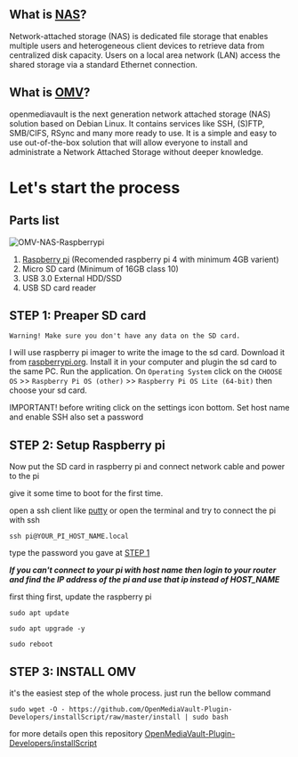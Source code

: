 ## What is [NAS](https://en.wikipedia.org/wiki/Network-attached_storage)?
Network-attached storage (NAS) is dedicated file storage that enables multiple users and heterogeneous client devices to retrieve data from centralized disk capacity. Users on a local area network (LAN) access the shared storage via a standard Ethernet connection.

## What is [OMV](https://www.openmediavault.org/)?
openmediavault is the next generation network attached storage (NAS) solution based on Debian Linux. It contains services like SSH, (S)FTP, SMB/CIFS, RSync and many more ready to use. It is a simple and easy to use out-of-the-box solution that will allow everyone to install and administrate a Network Attached Storage without deeper knowledge.

# Let's start the process
## Parts list
![OMV-NAS-Raspberrypi](https://user-images.githubusercontent.com/52346695/210171917-95a3f965-9bf3-42f2-8772-e22add5b4da3.png)
1. [Raspberry pi](https://robu.in/?s=raspberry+pi&product_cat=0&post_type=product) (Recomended raspberry pi 4 with minimum 4GB varient)
2. Micro SD card (Minimum of 16GB class 10)
3. USB 3.0 External HDD/SSD
4. USB SD card reader

## STEP 1: Preaper SD card

```
Warning! Make sure you don't have any data on the SD card.
```
I will use raspberry pi imager to write the image to the sd card. Download it from [raspberrypi.org](https://www.raspberrypi.com/software/). Install it in your computer and plugin the sd card to the same PC. Run the application.
On ```Operating System``` click on the ```CHOOSE OS``` >> ```Raspberry Pi OS (other)``` >> ```Raspberry Pi OS Lite (64-bit)``` then choose your sd card.

IMPORTANT! before writing click on the settings icon bottom. Set host name and enable SSH also set a password

## STEP 2: Setup Raspberry pi
Now put the SD card in raspberry pi and connect network cable and power to the pi

give it some time to boot for the first time.

open a ssh client like [putty](https://www.putty.org/) or open the terminal and try to connect the pi with ssh

```
ssh pi@YOUR_PI_HOST_NAME.local
```
type the password you gave at [STEP 1](https://github.com/souravj96/OMV-NAS-Raspberrypi#step-1-preaper-sd-card)

***If you can't connect to your pi with host name then login to your router and find the IP address of the pi and use that ip instead of HOST_NAME***

first thing first, update the raspberry pi
```
sudo apt update
```
```
sudo apt upgrade -y
```
```
sudo reboot
```
## STEP 3: INSTALL OMV
it's the easiest step of the whole process. just run the bellow command
```
sudo wget -O - https://github.com/OpenMediaVault-Plugin-Developers/installScript/raw/master/install | sudo bash
```
for more details open this repository [OpenMediaVault-Plugin-Developers/installScript](https://github.com/OpenMediaVault-Plugin-Developers/installScript)
